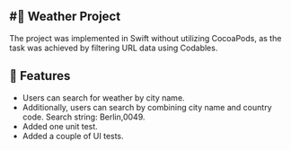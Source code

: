 #📱 Weather Project
-------------------------------

The project was implemented in Swift without utilizing CocoaPods, as the task was achieved by filtering URL data using Codables.

## 🙌 Features
- Users can search for weather by city name.
- Additionally, users can search by combining city name and country code.
  Search string: Berlin,0049.
- Added one unit test.
- Added a couple of UI tests.
